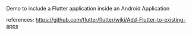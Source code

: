 Demo to include a Flutter application inside an Android Application

references: https://github.com/flutter/flutter/wiki/Add-Flutter-to-existing-apps


